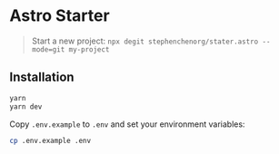 # Astro Starter

> Start a new project: `npx degit stephenchenorg/stater.astro --mode=git my-project`

## Installation

```bash
yarn
yarn dev
```

Copy `.env.example` to `.env` and set your environment variables:

```bash
cp .env.example .env
```
